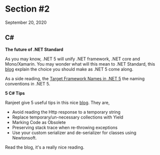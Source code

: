 # Section #2
September 20, 2020

## C#

__The future of .NET Standard__

As you may know, .NET 5 will unify .NET framework, .NET core and Mono/Xamarin. You may wonder what will this mean to .NET Standard, this [blog](https://devblogs.microsoft.com/dotnet/the-future-of-net-standard/?WT.mc_id=dotnet-reddit-bramin) explain the choice you should make as .NET 5 come along.

As a side reading, the [Target Framework Names in .NET 5](https://github.com/dotnet/designs/blob/main/accepted/2020/net5/net5.md) the naming conventions in .NET 5.

__5 C# Tips__

Ranjeet give 5 useful tips in this nice [blog](https://ranjeet.dev/csharp-tips-that-you-may-not-know/). They are,

- Avoid reading the Http response to a temporary string
- Replace temporary/un-necessary collections with Yield
- Marking Code as Obsolete
- Preserving stack trace when re-throwing exceptions
- Use your custom serializer and de-serializer for classes using Newtonsoft.

Read the blog, it's a really nice reading.